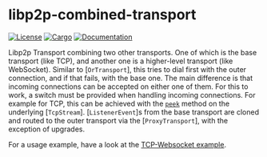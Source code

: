 # libp2p-combined-transport

[![License](https://img.shields.io/badge/license-MIT%2FApache--2.0-blue.svg)](https://github.com/wngr/libp2p-combined-transport)
[![Cargo](https://img.shields.io/crates/v/libp2p-combined-transport.svg)](https://crates.io/crates/libp2p-combined-transport)
[![Documentation](https://docs.rs/libp2p-combined-transport/badge.svg)](https://docs.rs/libp2p-combined-transport)

Libp2p Transport combining two other transports. One of which is the
base transport (like TCP), and another one is a higher-level transport
(like WebSocket). Similar to [`OrTransport`], this tries to dial first
with the outer connection, and if that fails, with the base one. The
main difference is that incoming connections can be accepted on either
one of them. For this to work, a switch must be provided when handling
incoming connections. For example for TCP, this can be achieved with
the [`peek`] method on the underlying [`TcpStream`].
[`ListenerEvent`]s from the base transport are cloned and routed to
the outer transport via the [`ProxyTransport`], with the exception of
upgrades.

[`peek`]: https://doc.rust-lang.org/std/net/struct.TcpStream.html#method.peek


For a usage example, have a look at the [TCP-Websocket example](https://github.com/wngr/libp2p-combined-transport/tree/master/examples/tcp-websocket.rs).
